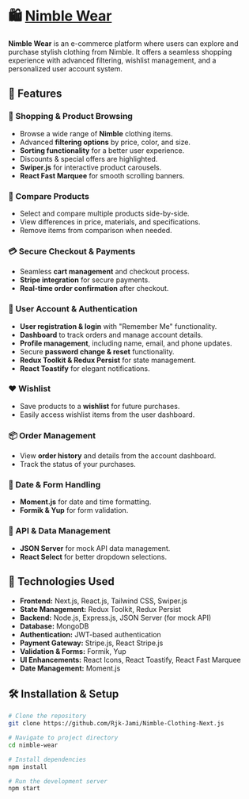 # 🛍️ [Nimble Wear](https://nimble-clothing-next-js.vercel.app)

**Nimble Wear** is an e-commerce platform where users can explore and purchase stylish clothing from Nimble. It offers a seamless shopping experience with advanced filtering, wishlist management, and a personalized user account system.

## 🚀 Features

### 🛒 Shopping & Product Browsing
- Browse a wide range of **Nimble** clothing items.
- Advanced **filtering options** by price, color, and size.
- **Sorting functionality** for a better user experience.
- Discounts & special offers are highlighted.
- **Swiper.js** for interactive product carousels.
- **React Fast Marquee** for smooth scrolling banners.

### 🔄 Compare Products
- Select and compare multiple products side-by-side.
- View differences in price, materials, and specifications.
- Remove items from comparison when needed.

### 💳 Secure Checkout & Payments
- Seamless **cart management** and checkout process.
- **Stripe integration** for secure payments.
- **Real-time order confirmation** after checkout.

### 📜 User Account & Authentication
- **User registration & login** with "Remember Me" functionality.
- **Dashboard** to track orders and manage account details.
- **Profile management**, including name, email, and phone updates.
- Secure **password change & reset** functionality.
- **Redux Toolkit & Redux Persist** for state management.
- **React Toastify** for elegant notifications.

### ❤️ Wishlist
- Save products to a **wishlist** for future purchases.
- Easily access wishlist items from the user dashboard.

### 📦 Order Management
- View **order history** and details from the account dashboard.
- Track the status of your purchases.

### 📅 Date & Form Handling
- **Moment.js** for date and time formatting.
- **Formik & Yup** for form validation.

### 🔄 API & Data Management
- **JSON Server** for mock API data management.
- **React Select** for better dropdown selections.

## 🔧 Technologies Used
- **Frontend:** Next.js, React.js, Tailwind CSS, Swiper.js
- **State Management:** Redux Toolkit, Redux Persist
- **Backend:** Node.js, Express.js, JSON Server (for mock API)
- **Database:** MongoDB
- **Authentication:** JWT-based authentication
- **Payment Gateway:** Stripe.js, React Stripe.js
- **Validation & Forms:** Formik, Yup
- **UI Enhancements:** React Icons, React Toastify, React Fast Marquee
- **Date Management:** Moment.js

<!-- ## 📸 Screenshots
![Product Page](./screenshots/product-page.png)
![User Dashboard](./screenshots/user-dashboard.png) -->

## 🛠️ Installation & Setup

```bash
# Clone the repository
git clone https://github.com/Rjk-Jami/Nimble-Clothing-Next.js

# Navigate to project directory
cd nimble-wear

# Install dependencies
npm install

# Run the development server
npm start
